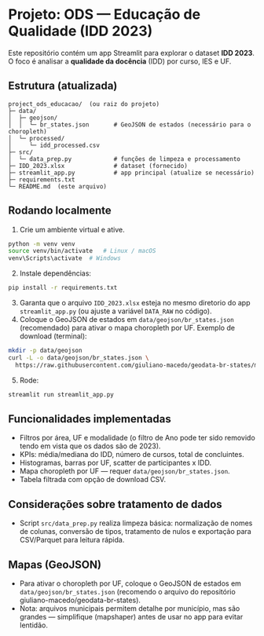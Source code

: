 # Projeto: ODS — Educação de Qualidade (IDD 2023)

Este repositório contém um app Streamlit para explorar o dataset **IDD 2023**. O foco é analisar a **qualidade da docência** (IDD) por curso, IES e UF.

## Estrutura (atualizada)
```
project_ods_educacao/  (ou raiz do projeto)
├─ data/
│  ├─ geojson/
│  │  └─ br_states.json       # GeoJSON de estados (necessário para o choropleth)
│  └─ processed/
│     └─ idd_processed.csv
├─ src/
│  └─ data_prep.py            # funções de limpeza e processamento
├─ IDD_2023.xlsx              # dataset (fornecido)
├─ streamlit_app.py           # app principal (atualize se necessário)
├─ requirements.txt
└─ README.md  (este arquivo)
```

## Rodando localmente
1. Crie um ambiente virtual e ative.
```bash
python -m venv venv
source venv/bin/activate   # Linux / macOS
venv\Scripts\activate  # Windows
```
2. Instale dependências:
```bash
pip install -r requirements.txt
```
3. Garanta que o arquivo `IDD_2023.xlsx` esteja no mesmo diretorio do app `streamlit_app.py` (ou ajuste a variável `DATA_RAW` no código).
4. Coloque o GeoJSON de estados em `data/geojson/br_states.json` (recomendado) para ativar o mapa choropleth por UF. Exemplo de download (terminal):
```bash
mkdir -p data/geojson
curl -L -o data/geojson/br_states.json \
  https://raw.githubusercontent.com/giuliano-macedo/geodata-br-states/main/geojson/br_states.json
```
5. Rode:
```bash
streamlit run streamlit_app.py
```

## Funcionalidades implementadas
- Filtros por área, UF e modalidade (o filtro de Ano pode ter sido removido tendo em vista que os dados são de 2023).
- KPIs: média/mediana do IDD, número de cursos, total de concluintes.
- Histogramas, barras por UF, scatter de participantes x IDD.
- Mapa choropleth por UF — requer `data/geojson/br_states.json`.
- Tabela filtrada com opção de download CSV.

## Considerações sobre tratamento de dados
- Script `src/data_prep.py` realiza limpeza básica: normalização de nomes de colunas, conversão de tipos, tratamento de nulos e exportação para CSV/Parquet para leitura rápida.

## Mapas (GeoJSON)
- Para ativar o choropleth por UF, coloque o GeoJSON de estados em `data/geojson/br_states.json` (recomendo o arquivo do repositório giuliano-macedo/geodata-br-states).
- Nota: arquivos municipais permitem detalhe por município, mas são grandes — simplifique (mapshaper) antes de usar no app para evitar lentidão.
